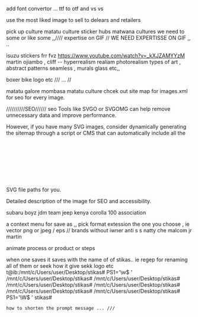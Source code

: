 add font convertor ... ttf to otf and vs vs


use the most liked image to sell to delears and retailers
<!-- use the most liked image to sell to delears and retailers -->

pick up culture
matatu culture
sticker hubs 
matwana cultures
we need to some or like some ,,//// expertise on GIF  // WE NEED EXPERTISSE ON GIF ,, ..

isuzu stickers
frr fvz
 https://www.youtube.com/watch?v=_kXJZAMYYzM
 martin ojiambo ,  cliff -- hyperrealism realiam photorealism types of art , abstract patterns seamless , murals glass  etc,,

 boxer bike logo etc  /// ... //

 
matatu galore
mombasa matatu culture
chcek out site map for images.xml for seo for every image.


//////////SEO//////
seo
Tools like SVGO or SVGOMG can help remove unnecessary data and improve performance.

However, if you have many SVG images, consider dynamically generating the sitemap through a script or CMS that can automatically include all the SVG file paths for you.
<svg>
  <title>Descriptive Image Title</title>
  <desc>Detailed description of the image for SEO and accessibility.</desc>
  <!-- Image content -->
</svg>



subaru boyz 
jdm team
jeep kenya
corolla 100 association

a context menu for save as ,, pick format extession the one you choose , ie vector png or jpeg / eps //
brands without iwner
anti s s
natty
che
malcom
jr martin

animate process or product or steps

when one saves it saves with the name  of of stikas.. ie regep for renaming all of them or seek how it give sekk logo etc
t@ib:/mnt/c/Users/user/Desktop/stikas# PS1='\w\$ '
/mnt/c/Users/user/Desktop/stikas#
/mnt/c/Users/user/Desktop/stikas# 
/mnt/c/Users/user/Desktop/stikas# 
/mnt/c/Users/user/Desktop/stikas# 
/mnt/c/Users/user/Desktop/stikas# 
/mnt/c/Users/user/Desktop/stikas# PS1='\W\$ '
stikas# 
~~~~~~~
how to shorten the prompt message ... ///
~~~~~~~